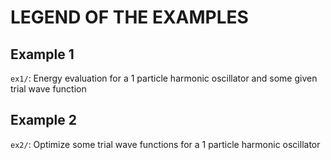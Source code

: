 # LEGEND OF THE EXAMPLES



## Example 1

`ex1/`: Energy evaluation for a 1 particle harmonic oscillator and some given trial wave function



## Example 2

`ex2/`: Optimize some trial wave functions for a 1 particle harmonic oscillator